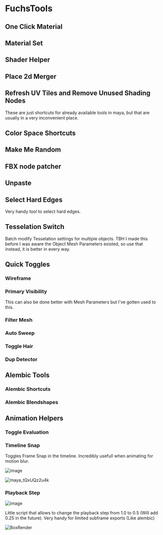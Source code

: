 # FuchsTools

## One Click Material

## Material Set

## Shader Helper

## Place 2d Merger

## Refresh UV Tiles and Remove Unused Shading Nodes

These are just shortcuts for already available tools in maya, but that are usually in a very inconvenient place.

## Color Space Shortcuts

## Make Me Random

## FBX node patcher

## Unpaste

## Select Hard Edges

Very handy tool to select hard edges.

## Tesselation Switch

Batch modify Tesselation settings for multiple objects. TBH I made this before I was aware the Object Mesh Parameters existed, so use that instead, it is better in every way.

## Quick Toggles

### Wireframe

### Primary Visibility

This can also be done better with Mesh Parameters but I've gotten used to this.

### Filter Mesh

### Auto Sweep

### Toggle Hair

### Dup Detector

## Alembic Tools

### Alembic Shortcuts

### Alembic Blendshapes

## Animation Helpers

### Toggle Evaluation

### Timeline Snap

Toggles Frame Snap in the timeline.  Incredibly usefull when animating for motion blur.

![image](https://github.com/TheFuchsen/Fuchs-Tools/assets/104402512/68a3c923-63e1-45ae-9ad0-169d53dc7bdb)

![maya_tQxUQz2u4k](https://github.com/TheFuchsen/Fuchs-Tools/assets/104402512/937d8c54-505c-48f7-87c0-f686dfe8494d)

### Playback Step

![image](https://github.com/TheFuchsen/Fuchs-Tools/assets/104402512/1ac7293c-cc32-4f90-bc2f-c5d534cfa9ad)

Little script that allows to change the playback step from 1.0 to 0.5 (Will add 0.25 in the future). Very handy for limited subframe exports (Like alembic)

![BoxRender](https://github.com/TheFuchsen/Fuchs-Tools/assets/104402512/9700d13b-4a24-4bc6-af04-7d3c1e69ad74)


